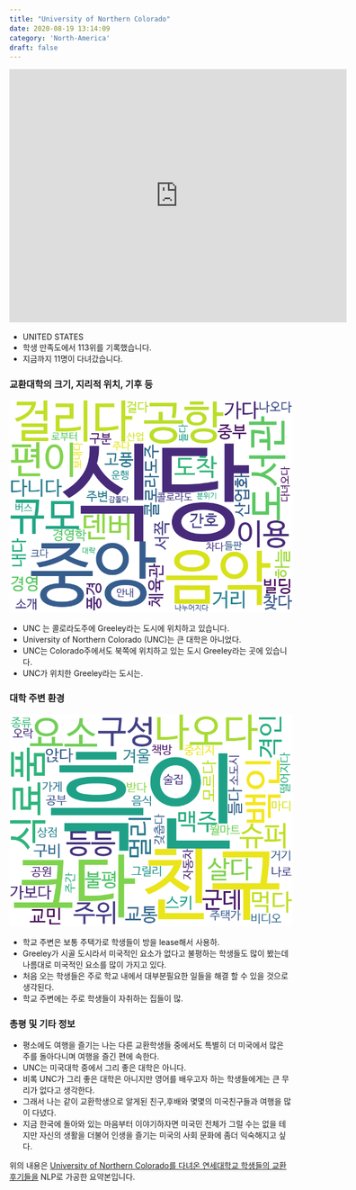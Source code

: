 ```yaml
---
title: "University of Northern Colorado"
date: 2020-08-19 13:14:09
category: 'North-America'
draft: false
---
```


<iframe
width="600"
height="450"
frameborder="0" style="border:0"
src="https://www.google.com/maps/embed/v1/place?key=AIzaSyC9e1AME-pVmWC4hBpFdu5S4dKzyepa3HQ&q=University+of+Northern+Colorado&center=40.40327979999999,-104.7002313&zoom=14" allowfullscreen>
</iframe>

* UNITED STATES
* 학생 만족도에서 113위를 기록했습니다.
* 지금까지 11명이 다녀갔습니다. 

### 교환대학의 크기, 지리적 위치, 기후 등

![gen_info-WordCloud](../univ_wordclouds_okt/gen_info/US000230_gen_info_okt.png)

* UNC 는 콜로라도주에 Greeley라는 도시에 위치하고 있습니다.
* University of Northern Colorado (UNC)는 큰 대학은 아니었다.
* UNC는 Colorado주에서도 북쪽에 위치하고 있는 도시 Greeley라는 곳에 있습니다.
* UNC가 위치한 Greeley라는 도시는.


### 대학 주변 환경

![env_info-WordCloud](../univ_wordclouds_okt/env_info/US000230_env_info_okt.png)

* 학교 주변은 보통 주택가로 학생들이 방을 lease해서 사용하.
* Greeley가 시골 도시라서 미국적인 요소가 없다고 불평하는 학생들도 많이 봤는데 나름대로 미국적인 요소를 많이 가지고 있다.
* 처음 오는 학생들은 주로 학교 내에서 대부분필요한 일들을 해결 할 수 있을 것으로 생각된다.
* 학교 주변에는 주로 학생들이 자취하는 집들이 많.


### 총평 및 기타 정보 
* 평소에도 여행을 즐기는 나는 다른 교환학생들 중에서도 특별히 더 미국에서 많은 주를 돌아다니며 여행을 즐긴 편에 속한다.
* UNC는 미국대학 중에서 그리 좋은 대학은 아니다.
* 비록 UNC가 그리 좋은 대학은 아니지만 영어를 배우고자 하는 학생들에게는 큰 무리가 없다고 생각한다.
* 그래서 나는 같이 교환학생으로 알게된 친구,후배와 몇몇의 미국친구들과 여행을 많이 다녔다.
* 지금 한국에 돌아와 있는 마음부터 이야기하자면 미국민 전체가 그럴 수는 없을 테지만 자신의 생활을 더불어 인생을 즐기는 미국의 사회 문화에 좀더 익숙해지고 싶다.


위의 내용은 [University of Northern Colorado를 다녀온 연세대학교 학생들의 교환 후기들을](http://oia.yonsei.ac.kr/partner/expReport.asp?ucode=US000230&bgbn=A) NLP로 가공한 요약본입니다. 
